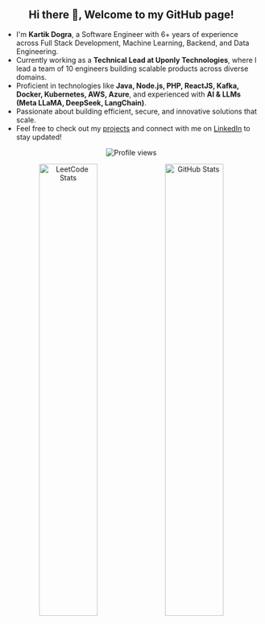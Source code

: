 <h2 align="center">Hi there 👋, Welcome to my GitHub page!</h2>

<ul>
  <li>I'm <strong>Kartik Dogra</strong>, a Software Engineer with 6+ years of experience across Full Stack Development, Machine Learning, Backend, and Data Engineering.</li>
  <li>Currently working as a <strong>Technical Lead at Uponly Technologies</strong>, where I lead a team of 10 engineers building scalable products across diverse domains.</li>
  <li>Proficient in technologies like <strong>Java, Node.js, PHP, ReactJS, Kafka, Docker, Kubernetes, AWS, Azure</strong>, and experienced with <strong>AI & LLMs (Meta LLaMA, DeepSeek, LangChain)</strong>.</li>
  <li>Passionate about building efficient, secure, and innovative solutions that scale.</li>
  <li>Feel free to check out my <a href="https://github.com/kartikdogra">projects</a> and connect with me on <a href="https://www.linkedin.com/in/kartikdogra99/">LinkedIn</a> to stay updated!</li>
</ul>

<!-- Profile View Counter -->
<p align="center">
  <img src="https://komarev.com/ghpvc/?username=kartik99&color=brightgreen" alt="Profile views" />
</p>

<!-- Cards Side by Side -->
<p align="center">
  <img src="https://leetcard.jacoblin.cool/kartikdogra45?ext=contest" alt="LeetCode Stats" style="width: 48%; margin-right: 1%;" />
  <img src="https://github-readme-stats.vercel.app/api?username=kartik99&show_icons=true&rank_icon=github&locale=en" alt="GitHub Stats" style="width: 48%;" />
</p>
